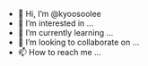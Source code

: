 - 👋 Hi, I’m @kyoosoolee
- 👀 I’m interested in ...
- 🌱 I’m currently learning ...
- 💞️ I’m looking to collaborate on ...
- 📫 How to reach me ...

<!---
kyoosoolee/kyoosoolee is a ✨ special ✨ repository because its `README.md` (this file) appears on your GitHub profile.
You can click the Preview link to take a look at your changes.
--->
